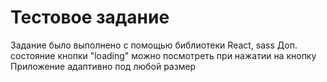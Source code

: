# Тестовое задание
Задание было выполнено с помощью библиотеки React, sass
Доп. состояние кнопки "loading" можно посмотреть при нажатии на кнопку
Приложение адаптивно под любой размер
